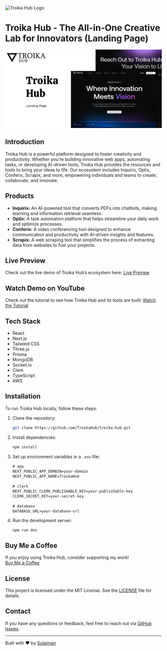 <img src="https://github.com/user-attachments/assets/e1e0fe16-21f4-44c8-a22d-39b4494433a1" alt="Troika Hub Logo" width="50" height="50">

# Troika Hub - The All-in-One Creative Lab for Innovators (Landing Page)

<!-- <img src="https://github.com/user-attachments/assets/deab03fd-4234-44c3-a6ad-484c4a1a02a1" alt="Troika Hub Thumbnail"> -->
<!-- <img src="https://github.com/user-attachments/assets/ee867e8e-7871-4289-bd56-3eef40adb9b2" alt="Troika Hub Thumbnail" style="border-radius: 50px;" width="1280"> -->
<img src="public\assets\Thumbnail (1).png">

## Introduction
Troika Hub is a powerful platform designed to foster creativity and productivity. Whether you're building innovative web apps, automating tasks, or developing AI-driven tools, Troika Hub provides the resources and tools to bring your ideas to life. Our ecosystem includes Inquirix, Optix, Conferix, Scrapix, and more, empowering individuals and teams to create, collaborate, and innovate.

## Products

- **Inquirix:** An AI-powered tool that converts PDFs into chatbots, making learning and information retrieval seamless.
- **Optix:** A task automation platform that helps streamline your daily work and optimize processes.
- **Conferix:** A video conferencing tool designed to enhance communication and productivity with AI-driven insights and features.
- **Scrapix:** A web scraping tool that simplifies the process of extracting data from websites to fuel your projects.

## Live Preview

Check out the live demo of Troika Hub’s ecosystem here: [Live Preview](http://troikahub.tech)

## Watch Demo on YouTube

Check out the tutorial to see how Troika Hub and its tools are built: [Watch the Tutorial](https://youtu.be/TroikaHubDemo)

## Tech Stack

* React
* Next.js
* Tailwind CSS
* Three.js
* Prisma
* MongoDB
* Socket.io
* Clerk
* TypeScript
* AWS

## Installation
To run Troika Hub locally, follow these steps:

1. Clone the repository:
    ```bash
    git clone https://github.com/TroikaHub/troika-hub.git
    ```
2. Install dependencies:
    ```bash
    npm install
    ```
3. Set up environment variables in a `.env` file:
    ```
   # app
    NEXT_PUBLIC_APP_DOMAIN=your-domain
    NEXT_PUBLIC_APP_NAME=TroikaHub

    # clerk
    NEXT_PUBLIC_CLERK_PUBLISHABLE_KEY=your-publishable-key
    CLERK_SECRET_KEY=your-secret-key

    # database
    DATABASE_URL=your-database-url
    ```

4. Run the development server:
    ```bash
    npm run dev
    ```

## Buy Me a Coffee
If you enjoy using Troika Hub, consider supporting my work!  
[Buy Me a Coffee](https://buymeacoffee.com/sulaiman)

## License
This project is licensed under the MIT License. See the [LICENSE](LICENSE) file for details.

## Contact
If you have any questions or feedback, feel free to reach out via [GitHub Issues](https://github.com/TroikaHub/troika-hub/issues).

---

Built with ❤️ by [Sulaiman](https://troikahub.tech)

